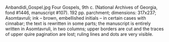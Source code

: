 Anbandidi_Gospel.jpg Four Gospels, 9th c. (National Archives of Georgia, fond #1446, manuscript #107). 192 pp. parchment; dimensions: 317x237; Asomtavruli; ink – brown, embellished initials – in certain cases with cinnabar; the text is rewritten in some parts; the manuscript is entirely written in Asomtavruli, in two columns; upper borders are cut and the traces of upper quire pagination are lost; ruling lines and dots are very visible.
